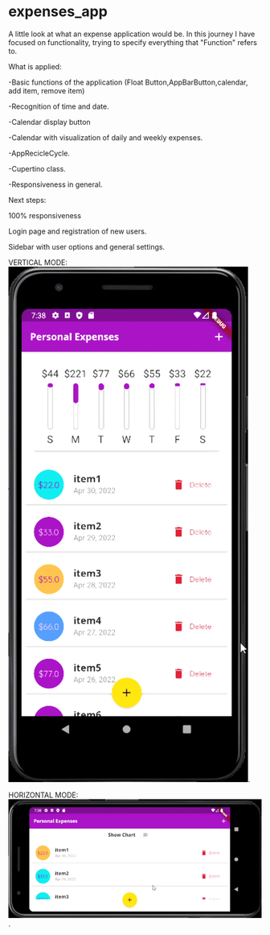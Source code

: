 # expenses_app

A little look at what an expense application would be. In this journey I have focused on functionality, trying to specify everything that "Function" refers to. 

What is applied:

-Basic functions of the application (Float Button,AppBarButton,calendar, add item, remove item)

-Recognition of time and date.

-Calendar display button

-Calendar with visualization of daily and weekly expenses.

-AppRecicleCycle.

-Cupertino class.

-Responsiveness in general.

Next steps:

100% responsiveness

Login page and registration of new users.

Sidebar with user options and general settings.


VERTICAL MODE:
![GIF](https://github.com/edwromero/Expenses_App/blob/main/VERTICAL.gif).


HORIZONTAL MODE:
![GIF](https://github.com/edwromero/Expenses_App/blob/main/HORIZONTAL.gif).
